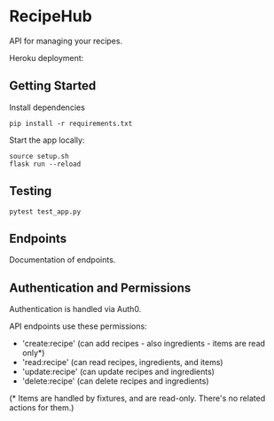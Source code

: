 # RecipeHub

API for managing your recipes.

Heroku deployment: <insert URL here>

## Getting Started

Install dependencies

```
pip install -r requirements.txt
```

Start the app locally:

```
source setup.sh
flask run --reload
```

## Testing

```
pytest test_app.py
```

## Endpoints

Documentation of endpoints.

## Authentication and Permissions

Authentication is handled via Auth0.

API endpoints use these permissions:

* 'create:recipe' (can add recipes - also ingredients - items are read only*)
* 'read:recipe' (can read recipes, ingredients, and items)
* 'update:recipe' (can update recipes and ingredients)
* 'delete:recipe' (can delete recipes and ingredients)

(* Items are handled by fixtures, and are read-only. There's no related actions for them.)
